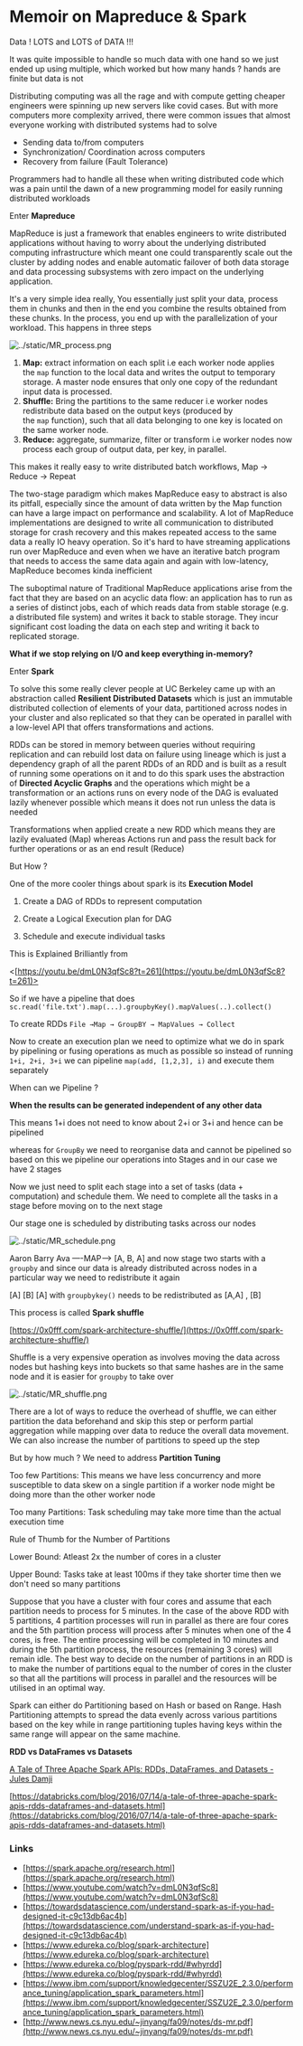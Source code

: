 # Memoir on Mapreduce & Spark

Data ! LOTS and LOTS of DATA !!!

It was quite impossible to handle so much data with one hand so we just ended up using multiple, which worked but how many hands ? hands are finite but data is not

Distributing computing was all the rage and with compute getting cheaper engineers were spinning up new servers like covid cases. But with more computers more complexity arrived, there were common issues that almost everyone working with distributed systems had to solve   

- Sending data to/from computers
- Synchronization/ Coordination across computers
- Recovery from failure (Fault Tolerance)

Programmers had to handle all these when writing distributed code which was a pain until the dawn of a new programming model for easily running distributed workloads

Enter **Mapreduce**

MapReduce is just a framework that enables engineers to write distributed applications without having to worry about the underlying distributed computing infrastructure which meant one could transparently scale out the cluster by adding nodes and enable automatic failover of both data storage and data processing subsystems with zero impact on the underlying application.

It's a very simple idea really, You essentially just split your data, process them in chunks and then in the end you combine the results obtained from these chunks. In the process, you end up with the parallelization of your workload. This happens in three steps

![../static/MR_process.png](../static/MR_process.png)

1. **Map:** extract information on each split i.e each worker node applies the `map` function to the local data and writes the output to temporary storage. A master node ensures that only one copy of the redundant input data is processed.
2. **Shuffle:** Bring the partitions to the same reducer i.e worker nodes redistribute data based on the output keys (produced by the `map` function), such that all data belonging to one key is located on the same worker node.
3. **Reduce:** aggregate, summarize, filter or transform i.e worker nodes now process each group of output data, per key, in parallel.

This makes it really easy to write distributed batch workflows, Map → Reduce → Repeat

The two-stage paradigm which makes MapReduce easy to abstract is also its pitfall, especially since the amount of data written by the Map function can have a large impact on performance and scalability. A lot of MapReduce implementations are designed to write all communication to distributed storage for crash recovery and this makes repeated access to the same data a really IO heavy operation. So it's hard to have streaming applications run over MapReduce and even when we have an iterative batch program that needs to access the same data again and again with low-latency, MapReduce becomes kinda inefficient

The suboptimal nature of Traditional MapReduce applications arise from the fact that they are based on an acyclic data flow: an application has to run as a series of distinct jobs, each of which reads data from stable storage (e.g. a distributed file system) and writes it back to stable storage. They incur significant cost loading the data on each step and writing it back to replicated storage.

**What if we** **stop relying on I/O and keep everything in-memory?**

Enter **Spark**

To solve this some really clever people at UC Berkeley came up with an abstraction called **Resilient Distributed Datasets** which is just an immutable distributed collection of elements of your data, partitioned across nodes in your cluster and also replicated so that they can be operated in parallel with a low-level API that offers transformations and actions.

RDDs can be stored in memory between queries without requiring replication and can rebuild lost data on failure using lineage which is just a dependency graph of all the parent RDDs of an RDD and is built as a result of running some operations on it and to do this spark uses the abstraction of **Directed Acyclic Graphs** and the operations which might be a transformation or an actions runs on every node of the DAG is evaluated lazily whenever possible which means it does not run unless the data is needed 

Transformations when applied create a new RDD which means they are lazily evaluated (Map) whereas Actions run and pass the result back for further operations or as an end result (Reduce)

But How ?

One of the more cooler things about spark is its **Execution Model**

1) Create a DAG of RDDs to represent computation 

2) Create a Logical Execution plan for DAG

3) Schedule and execute individual tasks

This is Explained Brilliantly from 

<[https://youtu.be/dmL0N3qfSc8?t=261](https://youtu.be/dmL0N3qfSc8?t=261)>

So if we have a pipeline that does `sc.read('file.txt').map(...).groupbyKey().mapValues(..).collect()` 

To create RDDs `File →Map → GroupBY → MapValues → Collect`

Now to create an execution plan we need to optimize what we do in spark by pipelining or fusing operations as much as possible so instead of running `1+i, 2+i, 3+i` we can pipeline `map(add, [1,2,3], i)` and execute them separately

When can we Pipeline ? 

**When the results can be generated independent of any other data** 

This means 1+i does not need to know about 2+i or 3+i and hence can be pipelined

whereas for `GroupBy` we need to reorganise data and cannot be pipelined so based on this we pipeline our operations into Stages and in our case we have 2 stages

Now we just need to split each stage into a set of tasks (data + computation) and schedule them. We need to complete all the tasks in a stage before moving on to the next stage

Our stage one is scheduled by distributing tasks across our nodes

![../static/MR_schedule.png](../static/MR_schedule.png)

Aaron Barry Ava —-MAP—> [A, B, A] and now stage two starts with a `groupby` and since our data is already distributed across nodes in a particular way we need to redistribute it again

[A] [B] [A] with `groupbykey()` needs to be redistributed as [A,A] , [B] 

This process is called **Spark shuffle** 

[https://0x0fff.com/spark-architecture-shuffle/](https://0x0fff.com/spark-architecture-shuffle/)

Shuffle is a very expensive operation as involves moving the data across nodes but hashing keys into buckets so that same hashes are in the same node and it is easier for `groupby` to take over

![../static/MR_shuffle.png](../static/MR_shuffle.png)

There are a lot of ways to reduce the overhead of shuffle, we can either partition the data beforehand and skip this step or perform partial aggregation while mapping over data to reduce the overall data movement. We can also increase the number of partitions to speed up the step

But by how much ? We need to address **Partition Tuning**

Too few Partitions: This means we have less concurrency and more susceptible to data skew on a single partition if a worker node might be doing more than the other worker node

Too many Partitions: Task scheduling may take more time than the actual execution time

Rule of Thumb for the Number of Partitions 

Lower Bound: Atleast 2x the number of cores in a cluster

Upper Bound: Tasks take at least 100ms if they take shorter time then we don't need so many partitions

Suppose that you have a cluster with four cores and assume that each partition needs to process for 5 minutes. In the case of the above RDD with 5 partitions, 4 partition processes will run in parallel as there are four cores and the 5th partition process will process after 5 minutes when one of the 4 cores, is free. The entire processing will be completed in 10 minutes and during the 5th partition process, the resources (remaining 3 cores) will remain idle. The best way to decide on the number of partitions in an RDD is to make the number of partitions equal to the number of cores in the cluster so that all the partitions will process in parallel and the resources will be utilised in an optimal way.

Spark can either do Partitioning based on Hash or based on Range. Hash Partitioning attempts to spread the data evenly across various partitions based on the key while in range partitioning tuples having keys within the same range will appear on the same machine.

**RDD vs DataFrames vs Datasets** 

[A Tale of Three Apache Spark APIs: RDDs, DataFrames, and Datasets - Jules Damji](https://www.youtube.com/watch?v=Ofk7G3GD9jk)

[https://databricks.com/blog/2016/07/14/a-tale-of-three-apache-spark-apis-rdds-dataframes-and-datasets.html](https://databricks.com/blog/2016/07/14/a-tale-of-three-apache-spark-apis-rdds-dataframes-and-datasets.html)

### Links

- [https://spark.apache.org/research.html](https://spark.apache.org/research.html)
- [https://www.youtube.com/watch?v=dmL0N3qfSc8](https://www.youtube.com/watch?v=dmL0N3qfSc8)
- [https://towardsdatascience.com/understand-spark-as-if-you-had-designed-it-c9c13db6ac4b](https://towardsdatascience.com/understand-spark-as-if-you-had-designed-it-c9c13db6ac4b)
- [https://www.edureka.co/blog/spark-architecture](https://www.edureka.co/blog/spark-architecture)
- [https://www.edureka.co/blog/pyspark-rdd/#whyrdd](https://www.edureka.co/blog/pyspark-rdd/#whyrdd)
- [https://www.ibm.com/support/knowledgecenter/SSZU2E_2.3.0/performance_tuning/application_spark_parameters.html](https://www.ibm.com/support/knowledgecenter/SSZU2E_2.3.0/performance_tuning/application_spark_parameters.html)
- [http://www.news.cs.nyu.edu/~jinyang/fa09/notes/ds-mr.pdf](http://www.news.cs.nyu.edu/~jinyang/fa09/notes/ds-mr.pdf)